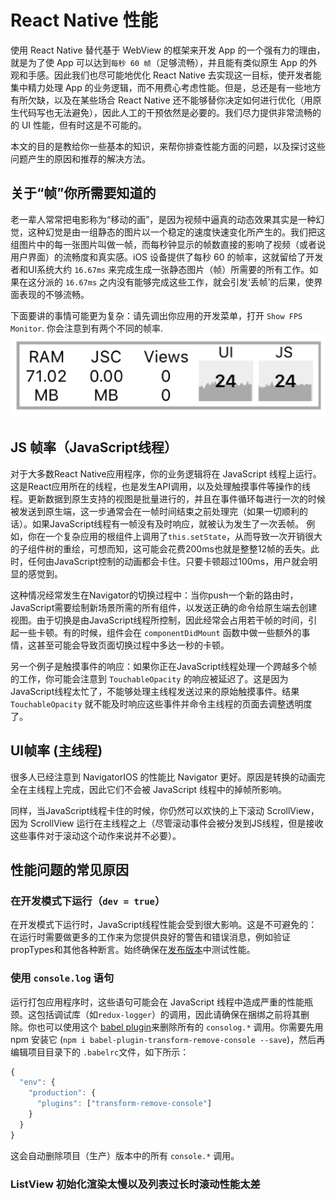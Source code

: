 # React Native 性能

使用 React Native 替代基于 WebView 的框架来开发 App 的一个强有力的理由，就是为了使 App 可以达到`每秒 60 帧`（足够流畅），并且能有类似原生 App 的外观和手感。因此我们也尽可能地优化 React Native 去实现这一目标，使开发者能集中精力处理 App 的业务逻辑，而不用费心考虑性能。但是，总还是有一些地方有所欠缺，以及在某些场合 React Native 还不能够替你决定如何进行优化（用原生代码写也无法避免），因此人工的干预依然是必要的。我们尽力提供非常流畅的的 UI 性能，但有时这是不可能的。

本文的目的是教给你一些基本的知识，来帮你排查性能方面的问题，以及探讨这些问题产生的原因和推荐的解决方法。

## 关于“帧”你所需要知道的

老一辈人常常把电影称为“移动的画”，是因为视频中逼真的动态效果其实是一种幻觉，这种幻觉是由一组静态的图片以一个稳定的速度快速变化所产生的。我们把这组图片中的每一张图片叫做一帧，而每秒钟显示的帧数直接的影响了视频（或者说用户界面）的流畅度和真实感。iOS 设备提供了每秒 60 的帧率，这就留给了开发者和UI系统大约 `16.67ms` 来完成生成一张静态图片（帧）所需要的所有工作。如果在这分派的 `16.67ms` 之内没有能够完成这些工作，就会引发‘丢帧’的后果，使界面表现的不够流畅。

下面要讲的事情可能更为复杂：请先调出你应用的开发菜单，打开 `Show FPS Monitor`. 你会注意到有两个不同的帧率.
![PerfUtil.png](/images/PerfUtil.png)

## JS 帧率（JavaScript线程）

对于大多数React Native应用程序，你的业务逻辑将在 JavaScript 线程上运行。这是React应用所在的线程，也是发生API调用，以及处理触摸事件等操作的线程。更新数据到原生支持的视图是批量进行的，并且在事件循环每进行一次的时候被发送到原生端，这一步通常会在一帧时间结束之前处理完（如果一切顺利的话）。如果JavaScript线程有一帧没有及时响应，就被认为发生了一次丢帧。 例如，你在一个复杂应用的根组件上调用了`this.setState`，从而导致一次开销很大的子组件树的重绘，可想而知，这可能会花费200ms也就是整整12帧的丢失。此时，任何由JavaScript控制的动画都会卡住。只要卡顿超过100ms，用户就会明显的感觉到。

这种情况经常发生在Navigator的切换过程中：当你push一个新的路由时，JavaScript需要绘制新场景所需的所有组件，以发送正确的命令给原生端去创建视图。由于切换是由JavaScript线程所控制，因此经常会占用若干帧的时间，引起一些卡顿。有的时候，组件会在 `componentDidMount` 函数中做一些额外的事情，这甚至可能会导致页面切换过程中多达一秒的卡顿。

另一个例子是触摸事件的响应：如果你正在JavaScript线程处理一个跨越多个帧的工作，你可能会注意到 `TouchableOpacity` 的响应被延迟了。这是因为JavaScript线程太忙了，不能够处理主线程发送过来的原始触摸事件。结果 `TouchableOpacity` 就不能及时响应这些事件并命令主线程的页面去调整透明度了。

## UI帧率 (主线程)

很多人已经注意到 NavigatorIOS 的性能比 Navigator 更好。原因是转换的动画完全在主线程上完成，因此它们不会被 JavaScript 线程中的掉帧所影响。

同样，当JavaScript线程卡住的时候，你仍然可以欢快的上下滚动 ScrollView，因为 ScrollView 运行在主线程之上（尽管滚动事件会被分发到JS线程，但是接收这些事件对于滚动这个动作来说并不必要）。

## 性能问题的常见原因

### 在开发模式下运行（`dev = true`）

在开发模式下运行时，JavaScript线程性能会受到很大影响。这是不可避免的：在运行时需要做更多的工作来为您提供良好的警告和错误消息，例如验证propTypes和其他各种断言。始终确保在[发布版本](https://facebook.github.io/react-native/docs/running-on-device#building-your-app-for-production)中测试性能。

### 使用 `console.log` 语句

运行打包应用程序时，这些语句可能会在 JavaScript 线程中造成严重的性能瓶颈。这包括调试库（如`redux-logger`）的调用，因此请确保在捆绑之前将其删除。你也可以使用这个 [babel plugin](https://babeljs.io/docs/en/babel-plugin-transform-remove-console/)来删除所有的 `consolog.*` 调用。你需要先用 npm 安装它 (`npm i babel-plugin-transform-remove-console --save`)，然后再编辑项目目录下的 `.babelrc`文件，如下所示：

```js
{
  "env": {
    "production": {
      "plugins": ["transform-remove-console"]
    }
  }
}
```

这会自动删除项目（生产）版本中的所有 `console.*` 调用。

### ListView 初始化渲染太慢以及列表过长时滚动性能太差

